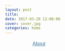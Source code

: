 ```yaml
---
layout: post
title: 
date: 2017-03-28 12:00:00
cover: cover.jpg
categories: home
---
```


<!--<img src="/images/home_graphic.png" width="70%">-->

<head>
<meta charset="UTF-8">
<style type="text/css">
    ul.menu {
        list-style-type: none;
    }
    ul.menu li {
        padding: 5px;
        font-size: 16px;
        font-family: 'Source Sans Pro', Arial, sans-serif;
    }
    ul.menu li a {
        height: 3000px;
        line-height: 0px;
        display: inline-block;
        padding-left: 60px; /* To sift text off the background-image */
        color: #3E789F;
        background: url("images/home_graphic.png") no-repeat; /* As all link share the same background-image */
    }
    ul.menu li.home_image a {
        background-position: 0 0;
    }
    ul.menu li.home_image a:hover {
        background-position: 0 -3000px;
    }
</style>
</head>
<body>
    <ul class="menu">
        <li class="home_image"><a href="#">About</a></li>
    </ul>
</body>
